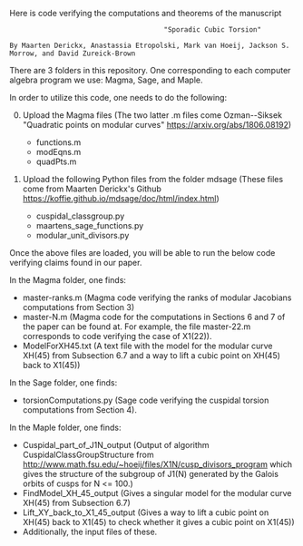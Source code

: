 Here is code verifying the computations and theorems of the manuscript 

                                          "Sporadic Cubic Torsion" 
                                          
    By Maarten Derickx, Anastassia Etropolski, Mark van Hoeij, Jackson S. Morrow, and David Zureick-Brown

There are 3 folders in this repository. One corresponding to each computer algebra program we use: Magma, Sage, and Maple.

In order to utilize this code, one needs to do the following:

0. Upload the Magma files (The two latter .m files come Ozman--Siksek "Quadratic points on modular curves" https://arxiv.org/abs/1806.08192)
    - functions.m
    - modEqns.m 
    - quadPts.m 

1. Upload the following Python files from the folder mdsage (These files come from Maarten Derickx's Github https://koffie.github.io/mdsage/doc/html/index.html)
   - cuspidal_classgroup.py
   - maartens_sage_functions.py
   - modular_unit_divisors.py

Once the above files are loaded, you will be able to run the below code verifying claims found in our paper.

In the Magma folder, one finds:
   - master-ranks.m (Magma code verifying the ranks of modular Jacobians computations from Section 3)
   - master-N.m (Magma code for the computations in Sections 6 and 7 of the paper can be found at. For example, the file master-22.m corresponds to code verifying       the case of X1(22)).
   - ModelForXH45.txt (A text file with the model for the modular curve XH(45) from Subsection 6.7 and a way to lift a cubic point on XH(45) back to X1(45))

In the Sage folder, one finds:
  - torsionComputations.py (Sage code verifying the cuspidal torsion computations from Section 4).
  
In the Maple folder, one finds:
  - Cuspidal_part_of_J1N_output (Output of algorithm CuspidalClassGroupStructure from http://www.math.fsu.edu/~hoeij/files/X1N/cusp_divisors_program which gives the     structure of the subgroup of J1(N) generated by the Galois orbits of cusps for N <= 100.)
  - FindModel_XH_45_output (Gives a singular model for the modular curve XH(45) from Subsection 6.7)
  - Lift_XY_back_to_X1_45_output (Gives a way to lift a cubic point on XH(45) back to X1(45) to check whether it gives a cubic point on X1(45))
  - Additionally, the input files of these.


